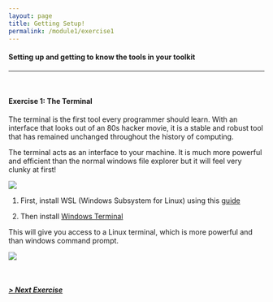 ```yaml
---
layout: page
title: Getting Setup!
permalink: /module1/exercise1
---
```


#### Setting up and getting to know the tools in your toolkit
---
<br>

#### Exercise 1: The Terminal

The terminal is the first tool every programmer should learn. With an interface that looks out of an 80s hacker movie, it is a stable and robust tool that has remained unchanged throughout the history of computing.

The terminal acts as an interface to your machine. It is much more powerful and efficient than the normal windows file explorer but it will feel very clunky at first!

![](https://i.pcmag.com/imagery/lineupitems/01VCQ723Z2k5pLGFGITksTr.fit_lim.size_1050x578.v1569508295.jpg)

1. First, install WSL (Windows Subsystem for Linux) using this [guide](https://medium.com/markdown-monster-blog/getting-images-into-markdown-documents-and-weblog-posts-with-markdown-monster-9ec6f353d8ec)

2. Then install [Windows Terminal](https://apps.microsoft.com/store/detail/windows-terminal/9N0DX20HK701?hl=en-au&gl=AU)

This will give you access to a Linux terminal, which is more powerful and than windows command prompt.

![](https://www.thomasmaurer.ch/wp-content/uploads/2019/06/Download-the-new-Windows-Terminal-Preview.jpg)

<br>

##### [> Next Exercise](/module1/exercise2)

<br>
<br>
<br>
